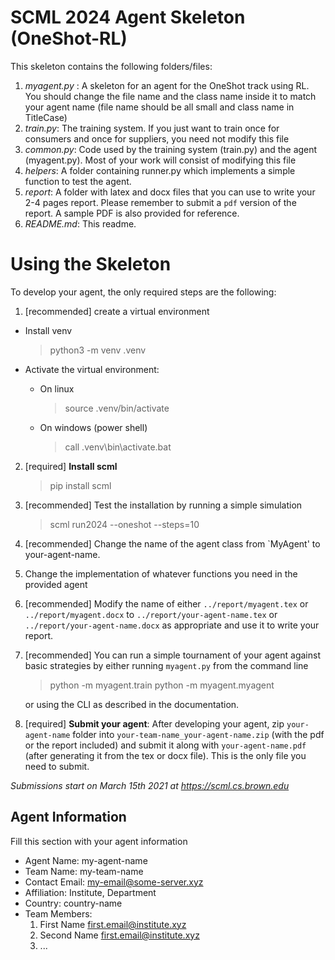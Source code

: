 # SCML 2024 Agent Skeleton (OneShot-RL)

This skeleton contains the following folders/files:

1. _myagent.py_ : A skeleton for an agent for the OneShot track using RL.
   You should change the file name and the class name inside it to match
   your agent name (file name should be all small and class name in TitleCase)
1. _train.py_: The training system. If you just want to train once for consumers
   and once for suppliers, you need not modify this file
1. _common.py_: Code used by the training system (train.py) and the agent (myagent.py).
   Most of your work will consist of modifying this file
1. _helpers_: A folder containing runner.py which implements a simple function to test the agent.
1. _report_: A folder with latex and docx files that you can use to write
   your 2-4 pages report. Please remember to submit a `pdf` version of the
   report. A sample PDF is also provided for reference.
1. _README.md_: This readme.

# Using the Skeleton

To develop your agent, the only required steps are the following:

1. \[recommended\] create a virtual environment

- Install venv

  > python3 -m venv .venv

- Activate the virtual environment:

  - On linux

    > source .venv/bin/activate

  - On windows (power shell)

    > call .venv\\bin\\activate.bat

2. \[required\] **Install scml**

   > pip install scml

1. \[recommended\] Test the installation by running a simple simulation

   > scml run2024 --oneshot --steps=10

1. \[recommended\] Change the name of the agent class from \`MyAgent' to
   your-agent-name.

1. Change the implementation of whatever functions you need in the provided agent

1. \[recommended\] Modify the name of either `../report/myagent.tex` or
   `../report/myagent.docx` to `../report/your-agent-name.tex` or
   `../report/your-agent-name.docx` as appropriate and use it to write your
   report.

1. \[recommended\] You can run a simple tournament of your agent against basic
   strategies by either running `myagent.py` from the command line

   > python -m myagent.train
   > python -m myagent.myagent

   or using the CLI as described in the documentation.

1. \[required\] **Submit your agent**: After developing your agent,
   zip `your-agent-name` folder into `your-team-name_your-agent-name.zip`
   (with the pdf or the report included) and submit it along with
   `your-agent-name.pdf` (after generating it from the tex or docx file).
   This is the only file you need to submit.

_Submissions start on March 15th 2021 at <https://scml.cs.brown.edu>_

## Agent Information

Fill this section with your agent information

- Agent Name: my-agent-name
- Team Name: my-team-name
- Contact Email: <my-email@some-server.xyz>
- Affiliation: Institute, Department
- Country: country-name
- Team Members:
  1. First Name <first.email@institute.xyz>
  1. Second Name <first.email@institute.xyz>
  1. ...
